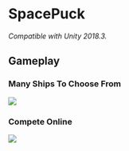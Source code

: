 # SpacePuck
*Compatible with Unity 2018.3.*

## Gameplay
### Many Ships To Choose From
![](SelectingShips.gif)
### Compete Online
![](GameplayGiphy.gif)
